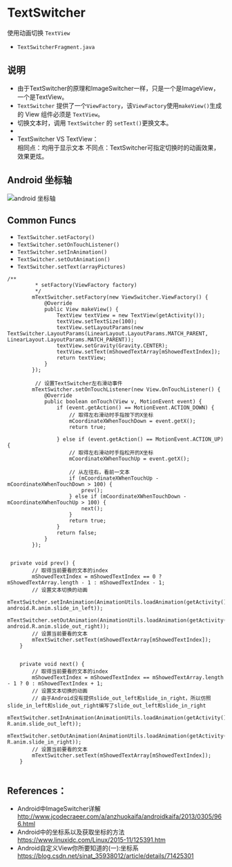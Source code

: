 # TextSwitcher
使用动画切换 `TextView`

- `TextSwitcherFragment.java`

## 说明
- 由于TextSwitcher的原理和ImageSwitcher一样，只是一个是ImageView，一个是TextView。
- `TextSwitcher` 提供了一个`ViewFactory`，该`ViewFactory`使用`makeView()`生成的 View 组件必须是 `TextView`。
- 切换文本时，调用 `TextSwitcher` 的 `setText()`更换文本。
- 
- TextSwitcher VS TextView：  
相同点：均用于显示文本
不同点：TextSwitcher可指定切换时的动画效果，效果更炫。

## Android 坐标轴
![android 坐标轴](https://github.com/YingVickyCao/YingVickyCao.github.io/blob/master/img/android/widget/android_coordinate_axis.png)

## Common Funcs

- `TextSwitcher.setFactory()`  
- `TextSwitcher.setOnTouchListener()`
- `TextSwitcher.setInAnimation()`
- `TextSwitcher.setOutAnimation()`
- `TextSwitcher.setText(arrayPictures)`

```
/**
         * setFactory(ViewFactory factory)
         */
        mTextSwitcher.setFactory(new ViewSwitcher.ViewFactory() {
            @Override
            public View makeView() {
                TextView textView = new TextView(getActivity());
                textView.setTextSize(100);
                textView.setLayoutParams(new TextSwitcher.LayoutParams(LinearLayout.LayoutParams.MATCH_PARENT, LinearLayout.LayoutParams.MATCH_PARENT));
                textView.setGravity(Gravity.CENTER);
                textView.setText(mShowedTextArray[mShowedTextIndex]);
                return textView;
            }
        });
      
         // 设置TextSwitcher左右滑动事件
        mTextSwitcher.setOnTouchListener(new View.OnTouchListener() {
            @Override
            public boolean onTouch(View v, MotionEvent event) {
                if (event.getAction() == MotionEvent.ACTION_DOWN) {
                    // 取得左右滑动时手指按下的X坐标
                    mCoordinateXWhenTouchDown = event.getX();
                    return true;

                } else if (event.getAction() == MotionEvent.ACTION_UP) {
                    // 取得左右滑动时手指松开的X坐标
                    mCoordinateXWhenTouchUp = event.getX();

                    // 从左往右，看前一文本
                    if (mCoordinateXWhenTouchUp - mCoordinateXWhenTouchDown > 100) {
                        prev();
                    } else if (mCoordinateXWhenTouchDown - mCoordinateXWhenTouchUp > 100) {
                        next();
                    }
                    return true;
                }
                return false;
            }
        });
        
```

```
 private void prev() {
        // 取得当前要看的文本的index
        mShowedTextIndex = mShowedTextIndex == 0 ? mShowedTextArray.length - 1 : mShowedTextIndex - 1;
        // 设置文本切换的动画
        mTextSwitcher.setInAnimation(AnimationUtils.loadAnimation(getActivity(), android.R.anim.slide_in_left));
        mTextSwitcher.setOutAnimation(AnimationUtils.loadAnimation(getActivity(), android.R.anim.slide_out_right));
        // 设置当前要看的文本
        mTextSwitcher.setText(mShowedTextArray[mShowedTextIndex]);
    }
    
```

```
    private void next() {
        // 取得当前要看的文本的index
        mShowedTextIndex = mShowedTextIndex == mShowedTextArray.length - 1 ? 0 : mShowedTextIndex + 1;
        // 设置文本切换的动画
        // 由于Android没有提供slide_out_left和slide_in_right，所以仿照slide_in_left和slide_out_right编写了slide_out_left和slide_in_right
        mTextSwitcher.setInAnimation(AnimationUtils.loadAnimation(getActivity(), R.anim.slide_out_left));
        mTextSwitcher.setOutAnimation(AnimationUtils.loadAnimation(getActivity(), R.anim.slide_in_right));
        // 设置当前要看的文本
        mTextSwitcher.setText(mShowedTextArray[mShowedTextIndex]);
    }
    
```

## References：
- Android中ImageSwitcher详解   http://www.jcodecraeer.com/a/anzhuokaifa/androidkaifa/2013/0305/966.html
- Android中的坐标系以及获取坐标的方法  
https://www.linuxidc.com/Linux/2015-11/125391.htm
- Android自定义View你所要知道的(一):坐标系  
 https://blog.csdn.net/sinat_35938012/article/details/71425301